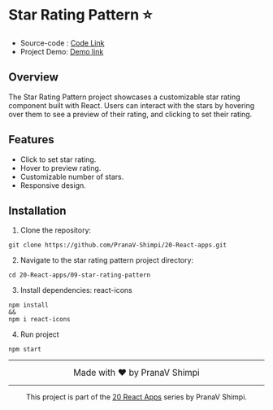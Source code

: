 # Star Rating Pattern ⭐

- Source-code : [Code Link](https://github.com/PranaV-Shimpi/20-React-apps/tree/main/09-star-rating-pattern)
- Project Demo: [Demo link]()  

## Overview

The Star Rating Pattern project showcases a customizable star rating component built with React. Users can interact with the stars by hovering over them to see a preview of their rating, and clicking to set their rating.

## Features

- Click to set star rating.
- Hover to preview rating.
- Customizable number of stars.
- Responsive design.


## Installation

1. Clone the repository:

```
git clone https://github.com/PranaV-Shimpi/20-React-apps.git
```


2. Navigate to the star rating pattern project directory:

```
cd 20-React-apps/09-star-rating-pattern
```

3. Install dependencies: react-icons

```
npm install 
&&
npm i react-icons
```

4. Run project

```
npm start
```
---
<div style="text-align:center; font-size: larger;">Made with ❤️ by PranaV Shimpi</div>

---
<div style="text-align:center; ">This project is part of the <a href="https://github.com/PranaV-Shimpi/20-React-apps" target="_blank">20 React Apps</a> series by PranaV Shimpi.</div>

